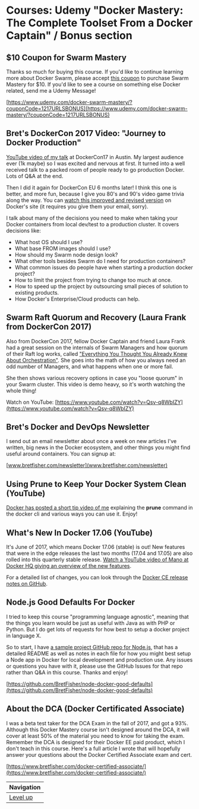# Courses: Udemy "Docker Mastery: The Complete Toolset From a Docker Captain" / Bonus section #

## $10 Coupon for Swarm Mastery ##

Thanks so much for buying this course. If you'd like to continue learning more about Docker Swarm, please accept [this coupon](https://www.udemy.com/docker-swarm-mastery/?couponCode=1217URLSBONUS) to purchase Swarm Mastery for $10. If you'd like to see a course on something else Docker related, send me a Udemy Message!

[https://www.udemy.com/docker-swarm-mastery/?couponCode=1217URLSBONUS](https://www.udemy.com/docker-swarm-mastery/?couponCode=1217URLSBONUS)

## Bret's DockerCon 2017 Video: "Journey to Docker Production" ##

[YouTube video of my talk](https://www.youtube.com/watch?v=ZdUcKtg84T8) at DockerCon17 in Austin. My largest audience ever (1k maybe) so I was excited and nervous at first. It turned into a well received talk to a packed room of people ready to go production Docker. Lots of Q&A at the end.

Then I did it again for DockerCon EU 6 months later! I think this one is better, and more fun, because I give you 80's and 90's video game trivia along the way. You can [watch this improved and revised version](https://dockercon.docker.com/watch/WdAeLaLuSCNQwEp61YVXUt) on Docker's site (it requires you give them your email, sorry).

I talk about many of the decisions you need to make when taking your Docker containers from local dev/test to a production cluster. It covers decisions like:

* What host OS should I use?
* What base FROM images should I use?
* How should my Swarm node design look?
* What other tools besides Swarm do I need for production containers?
* What common issues do people have when starting a production docker project?
* How to limit the project from trying to change too much at once.
* How to speed up the project by outsourcing small pieces of solution to existing products.
* How Docker's Enterprise/Cloud products can help.

## Swarm Raft Quorum and Recovery (Laura Frank from DockerCon 2017) ##

Also from DockerCon 2017, fellow Docker Captain and friend Laura Frank had a great session on the internals of Swarm Managers and how quorum of their Raft log works, called ["Everything You Thought You Already Knew About Orchestration"](https://www.youtube.com/watch?v=Qsv-q8WbIZY). She goes into the math of how you always need an odd number of Managers, and what happens when one or more fail.

She then shows various recovery options in case you "loose quorum" in your Swarm cluster. This video is demo heavy, so it's worth watching the whole thing!

Watch on YouTube: [https://www.youtube.com/watch?v=Qsv-q8WbIZY](https://www.youtube.com/watch?v=Qsv-q8WbIZY)

## Bret's Docker and DevOps Newsletter ##

I send out an email newsletter about once a week on new articles I've written, big news in the Docker ecosystem, and other things you might find useful around containers. You can signup at: 

[www.bretfisher.com/newsletter](www.bretfisher.com/newsletter)

## Using Prune to Keep Your Docker System Clean (YouTube) ##

[Docker has posted a short tip video of me](https://youtu.be/_4QzP7uwtvI) explaining the **prune** command in the docker cli and various ways you can use it. Enjoy!

## What's New In Docker 17.06 (YouTube) ##

It's June of 2017, which means Docker 17.06 (stable) is out!  New features that were in the edge releases the last two months (17.04 and 17.05) are also rolled into this quarterly stable release. [Watch a YouTube video of Mano at Docker HQ giving an overview of the new features](https://www.youtube.com/watch?v=-NeaXUGEK_g).

For a detailed list of changes, you can look through the [Docker CE release notes on GitHub](https://github.com/docker/docker-ce/releases).

## Node.js Good Defaults For Docker ##

I tried to keep this course "programming language agnostic", meaning that the things you learn would be just as useful with Java as with PHP or Python. But I do get lots of requests for how best to setup a docker project in language X.

So to start, I have [a sample project GitHub repo for Node.js](https://github.com/BretFisher/node-docker-good-defaults), that has a detailed README as well as notes in each file for how you might best setup a Node app in Docker for local development and production use. Any issues or questions you have with it, please use the GitHub Issues for that repo rather than Q&A in this course. Thanks and enjoy!

[https://github.com/BretFisher/node-docker-good-defaults](https://github.com/BretFisher/node-docker-good-defaults)

## About the DCA (Docker Certificated Associate) ##

I was a beta test taker for the DCA Exam in the fall of 2017, and got a 93%. Although this Docker Mastery course isn't designed around the DCA, it will cover at least 50% of the material you need to know for taking the exam. Remember the DCA is designed for their Docker EE paid product, which I don't teach in this course. Here's a full article I wrote that will hopefully answer your questions about the Docker Certified Associate exam and cert.

[https://www.bretfisher.com/docker-certified-associate/](https://www.bretfisher.com/docker-certified-associate/)

| Navigation               |
| ------------------------ |
| [Level up](../README.md) |
